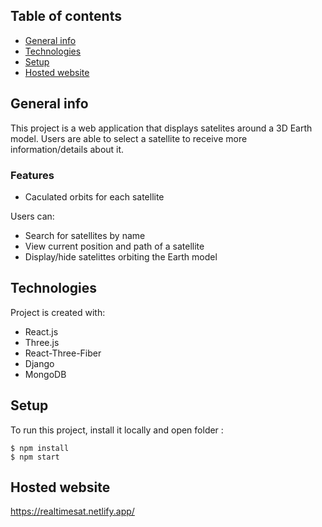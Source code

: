 ## Table of contents
* [General info](#general-info)
* [Technologies](#technologies)
* [Setup](#setup)
* [Hosted website](#hosted-website)

## General info
This project is a web application that displays satelites around a 3D Earth model. Users are able to
select a satellite to receive more information/details about it.

### Features ###
* Caculated orbits for each satellite 

Users can: 
* Search for satellites by name 
* View current position and path of a satellite
* Display/hide satelittes orbiting the Earth model 
	
## Technologies
Project is created with:
* React.js
* Three.js
* React-Three-Fiber
* Django
* MongoDB
	
## Setup
To run this project, install it locally and open folder :

```
$ npm install
$ npm start
```

## Hosted website

https://realtimesat.netlify.app/
